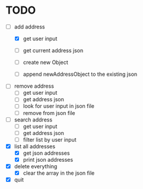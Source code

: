# TODO
- [ ] add address
  - [x] get user input
  - [ ] get current address json
  - [ ] create new Object
  - [ ] append newAddressObject to the existing json
  

- [ ] remove address
  - [ ] get user input
  - [ ] get address json
  - [ ] look for user input in json file
  - [ ] remove from json file
- [ ] search address
    - [ ] get user input
    - [ ] get address json
    - [ ] filter list by user input
- [x] list all addresses
    - [x] get json addresses
    - [x] print json addresses

- [x] delete everything
    - [x] clear the array in the json file
- [x] quit